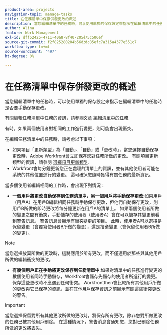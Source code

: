 ```yaml
---
product-area: projects
navigation-topic: manage-tasks
title: 在任務清單中保存併發更改的概述
description: 當您編輯清單中的任務時，可以使用單獨的保存設定來指示在編輯清單中的任務時是否要手動保存更改。
author: Alina
feature: Work Management
exl-id: dff52425-4711-40a8-8f40-205d75c506ef
source-git-commit: f2f825280204b56d2dc85efc7a315a4377e551c7
workflow-type: tm+mt
source-wordcount: '497'
ht-degree: 0%

---
```


# 在任務清單中保存併發更改的概述

當您編輯清單中的任務時，可以使用單獨的保存設定來指示在編輯清單中的任務時是否要手動保存更改。

有關編輯任務清單中任務的資訊，請參閱文章 [編輯清單中的任務](../../../manage-work/tasks/manage-tasks/edit-tasks-in-a-list.md).

有時，如果兩個使用者對相同的工作進行變更，則可能會出現衝突。

在編輯任務清單中的任務時，請考慮以下事項：

* 如果項目「更新類型」為「自動」、「自動」或「更改時」，當您選擇自動保存更改時，Adobe Workfront會立即保存您對任務所做的更改。 有關項目更新類型的資訊，請參閱 [選擇項目更新類型](../../../manage-work/projects/manage-projects/select-project-update-type.md).
* Workfront會每分鐘更新您正在處理的清單上的資訊，並有其他使用者可能在系統的其他位置進行的變更。 這可確保您隨時獲得有關任務的最新資訊。

當多個使用者編輯相同的工作時，會出現下列情況：

* **一個用戶將更改自動保存到任務清單中，另一個用戶將手動保存更改**:如果用戶（用戶A）在用戶B編輯相同任務時手動保存更改，但他們自動保存更改，則用戶B所做的即時更改將每分鐘更新在用戶A的清單上。 如果兩個使用者所做的變更之間有衝突，手動儲存的使用者（使用者A）會在可以儲存其變更前看到警告訊息。 警告訊息會顯示有衝突變更的項目。 此時，使用者A可以選擇是保留變更（會覆寫使用者B所做的變更），還是捨棄變更（會保留使用者B所做的變更）。

>[!NOTE]
>
>當您選擇放棄所做的更改時，這將應用於所有更改，而不僅適用於那些與其他用戶所做的編輯衝突的更改。

* **有幾個用戶正在手動將更改保存到任務清單中**:如果對清單中的任務進行變更的數個使用者同時手動儲存，Workfront會儲存先儲存的使用者所進行的變更。 保存這些更改時不應遇到任何衝突。 Workfrontthen會比較所有其他用戶所做的更改與它已保存的資訊，並在其他用戶保存資訊之前顯示有關這些衝突更改的警告。

>[!IMPORTANT]
>
>當您選擇保留對所有其他更改所做的更改時，將保存所有更改，除非您對所做更改的任務已被其他用戶刪除。 在這種情況下，警告消息會通知您，您對已刪除任務所做的更改將丟失。

<!--
<div data-mc-conditions="QuicksilverOrClassic.Draft mode"> 
<p class="preview" data-mc-conditions="QuicksilverOrClassic.Draft mode">(NOTE: drafted - when replaced with the above live section; does it need an edit??) </p>
<div>
<p>When editing tasks in a list, you can select whether you want each change to be saved automatically or if you want to manually save multiple changes at one time by clicking the Save button. This depends on whether you enable the Autosave setting in the task list or not. </p>
<p>For information about editing tasks in a task list, see the article <a href="../../../manage-work/tasks/manage-tasks/edit-tasks.md" class="MCXref xref" xrefformat="{para}">Edit tasks</a>. </p>
<p>Sometimes, conflicts might appear if two users are making changes on the same tasks. </p>
<p>Consider the following when editing tasks in a task list: </p>
<ul>
<li>Workfront saves the changes you make to tasks immediately when you have enabled the Autosave setting. </li>
<li>Workfront updates the information on the list you are working on every minute with changes that other users might make anywhere else in the system. This ensures that you always get the latest information on the tasks. </li>
</ul>
<p>The following scenarios exist when multiple users are editing the same tasks:</p>
<ul>
<li>One user has Autosave disabled and another has it enabled: If a user (User A) has disabled the Autosave setting and is editing the task list while User B is editing the same tasks but they have enabled the Autosave setting, the live changes made by User B are updated on the list for User A every minute. If there are conflicts between the changes made by the two users, the user with the Autosave setting disabled (User A) sees a warning message before they can save their changes, that shows the items that have those conflicting changes. At this time, User A can choose whether they should keep their changes (which overwrites the changes made by User B), or discard them (which keeps the changes made by User B.) </li>
</ul> <note type="note">
When you select to discard the changes you made, this applies to all the changes and not just to those that have conflicts with the edits made by another user.
</note>
<ul>
<li>Several users have disabled the Autosave setting: If several users that have disabled the Autosave setting are making changes at the same time, Workfront saves the changes made by the user who saves first. Saving these changes should not encounter any conflicts. Workfrontthen compares the changes made by all the other users with the information that it already saved and displays a warning about the conflicting changes to the other users before they can save their information. </li>
</ul> <note type="important">
When you select to keep your changes over all other changes, your changes are saved, unless the tasks you made changes to were deleted by another user. In this case, the warning message informs you that the changes you made to the deleted tasks are lost.
</note>
</div>
</div>
-->

